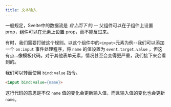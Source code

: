 ```yaml
---
title: 文本输入
---
```


一般规定，Svelte中的数据流是 _自上而下_ 的 -- 父组件可以在子组件上设置 prop，组件可以在元素上设置 prop，而不能反过来。

有时，我们需要打破这个规则。以这个组件中的`<input>`元素为例--我们可以添加一个 `on:input` 事件处理程序，将 `name` 的值设置为 `event.target.value` ，但这有点...像模板代码。对于其他表单元素，情况甚至会变得更严重，我们接下来会看到的。

我们可以转而使用 `bind:value` 指令。

```html
<input bind:value={name}>
```

这行代码的意思是不仅 `name` 值的变化会更新输入值，而且输入值的变化也会更新 `name`。

